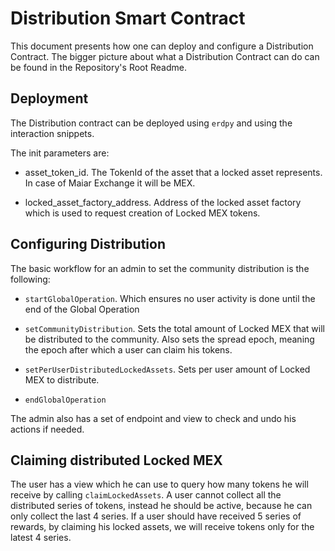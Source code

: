 # Distribution Smart Contract

This document presents how one can deploy and configure a Distribution Contract.
The bigger picture about what a Distribution Contract can do can be found in the Repository's Root Readme.

## Deployment

The Distribution contract can be deployed using `erdpy` and using the interaction snippets.

The init parameters are:

- asset_token_id. The TokenId of the asset that a locked asset represents. In case of Maiar Exchange it will be MEX.

- locked_asset_factory_address. Address of the locked asset factory which is used to request creation of Locked MEX tokens.

## Configuring Distribution

The basic workflow for an admin to set the community distribution is the following:

- `startGlobalOperation`. Which ensures no user activity is done until the end of the Global Operation

- `setCommunityDistribution`. Sets the total amount of Locked MEX that will be distributed to the community. Also sets the spread epoch, meaning the epoch after which a user can claim his tokens.

- `setPerUserDistributedLockedAssets`. Sets per user amount of Locked MEX to distribute.

- `endGlobalOperation`

The admin also has a set of endpoint and view to check and undo his actions if needed.

## Claiming distributed Locked MEX

The user has a view which he can use to query how many tokens he will receive by calling `claimLockedAssets`. A user cannot collect all the distributed series of tokens, instead he should be active, because he can only collect the last 4 series. If a user should have received 5 series of rewards, by claiming his locked assets, we will receive tokens only for the latest 4 series.
